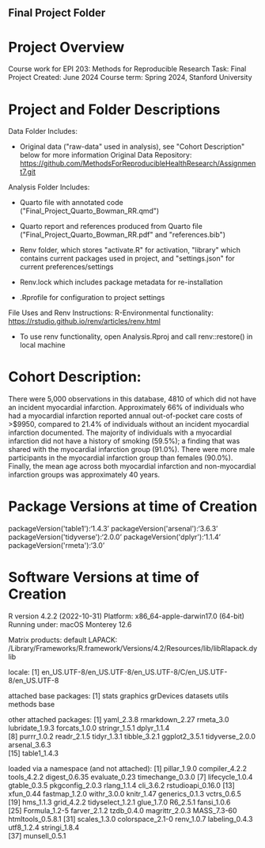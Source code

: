 ## Final Project Folder
# Project Overview
Course work for EPI 203: Methods for Reproducible Research
Task: Final Project
Created: June 2024
Course term: Spring 2024, Stanford University 

# Project and Folder Descriptions

Data Folder Includes:
- Original data ("raw-data" used in analysis), see "Cohort Description" below for more information
Original Data Repository: <https://github.com/MethodsForReproducibleHealthResearch/Assignment7.git>

Analysis Folder Includes:
- Quarto file with annotated code ("Final_Project_Quarto_Bowman_RR.qmd")
- Quarto report and references produced from Quarto file ("Final_Project_Quarto_Bowman_RR.pdf" and "references.bib")

- Renv folder, which stores "activate.R" for activation, "library" which contains current packages used in project, and "settings.json" for current preferences/settings
- Renv.lock which includes package metadata for re-installation 
- .Rprofile for configuration to project settings

File Uses and Renv Instructions:
R-Environmental functionality: <https://rstudio.github.io/renv/articles/renv.html>
- To use renv functionality, open Analysis.Rproj and call renv::restore() in local machine

# Cohort Description:
There were 5,000 observations in this database, 4810 of which did not have an incident myocardial infarction. Approximately 66% of individuals who had a myocardial infarction reported annual out-of-pocket care costs of >$9950, compared to 21.4% of individuals without an incident myocardial infarction documented. The majority of individuals with a myocardial infarction did not have a history of smoking (59.5%); a finding that was shared with the myocardial infarction group (91.0%). There were more male participants in the myocardial infarction group than females (90.0%). Finally, the mean age across both myocardial infarction and non-myocardial infarction groups was approximately 40 years.

# Package Versions at time of Creation
packageVersion('table1'):‘1.4.3’ 
packageVersion('arsenal'):‘3.6.3’
packageVersion('tidyverse'):‘2.0.0’
packageVersion('dplyr'):‘1.1.4’
packageVersion('rmeta'):‘3.0’

# Software Versions at time of Creation
R version 4.2.2 (2022-10-31)
Platform: x86_64-apple-darwin17.0 (64-bit)
Running under: macOS Monterey 12.6

Matrix products: default
LAPACK: /Library/Frameworks/R.framework/Versions/4.2/Resources/lib/libRlapack.dylib

locale:
[1] en_US.UTF-8/en_US.UTF-8/en_US.UTF-8/C/en_US.UTF-8/en_US.UTF-8

attached base packages:
[1] stats     graphics  grDevices datasets  utils     methods   base     

other attached packages:
 [1] yaml_2.3.8      rmarkdown_2.27  rmeta_3.0       lubridate_1.9.3 forcats_1.0.0   stringr_1.5.1   dplyr_1.1.4    
 [8] purrr_1.0.2     readr_2.1.5     tidyr_1.3.1     tibble_3.2.1    ggplot2_3.5.1   tidyverse_2.0.0 arsenal_3.6.3  
[15] table1_1.4.3   

loaded via a namespace (and not attached):
 [1] pillar_1.9.0      compiler_4.2.2    tools_4.2.2       digest_0.6.35     evaluate_0.23     timechange_0.3.0 
 [7] lifecycle_1.0.4   gtable_0.3.5      pkgconfig_2.0.3   rlang_1.1.4       cli_3.6.2         rstudioapi_0.16.0
[13] xfun_0.44         fastmap_1.2.0     withr_3.0.0       knitr_1.47        generics_0.1.3    vctrs_0.6.5      
[19] hms_1.1.3         grid_4.2.2        tidyselect_1.2.1  glue_1.7.0        R6_2.5.1          fansi_1.0.6      
[25] Formula_1.2-5     farver_2.1.2      tzdb_0.4.0        magrittr_2.0.3    MASS_7.3-60       htmltools_0.5.8.1
[31] scales_1.3.0      colorspace_2.1-0  renv_1.0.7        labeling_0.4.3    utf8_1.2.4        stringi_1.8.4    
[37] munsell_0.5.1 